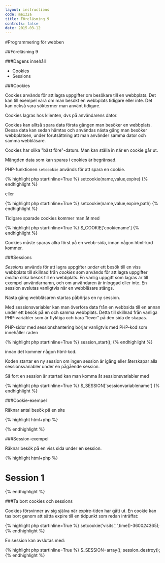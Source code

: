 ```yaml
---
layout: instructions
code: me132a
title: Föreläsning 9
controls: false
date: 2015-03-12
---
```


#Programmering för webben

##Föreläsning 9

###Dagens innehåll
- Cookies
- Sessions

###Cookies

Cookies används för att lagra uppgifter om besökare till en webbplats. Det kan till exempel vara om man besökt en webbplats tidigare eller inte. Det kan också vara söktermer man använt tidigare.

Cookies lagras hos klienten, dvs på användarens dator.

Cookies kan alltså spara data första gången man besöker en webbplats. Dessa
data kan sedan hämtas och användas nästa gång man besöker webbplatsen, under förutsättning att man använder samma dator och samma webbläsare.

Cookies har olika "bäst före"-datum. Man kan ställa in när en cookie går ut.

Mängden data som kan sparas i cookies är begränsad.

PHP-funktionen `setcookie` används för att spara en cookie.

{% highlight php  startinline=True %}
setcookie(name,value,expire)
{% endhighlight %}

eller

{% highlight php  startinline=True %}
setcookie(name,value,expire,path)
{% endhighlight %}

Tidigare sparade cookies kommer man åt med

{% highlight php  startinline=True %}
$_COOKIE['cookiename']
{% endhighlight %}

Cookies måste sparas allra först på en webb-sida, innan någon html-kod kommer.
 
###Sessions

*Sessions* används för att lagra uppgifter *under* ett besök till en viss webbplats till skillnad från *cookies* som används för att lagra uppgifter *mellan* olika besök till en webbplats. En vanlig uppgift som lagras är till exempel användarnamn, och om användaren är inloggad eller inte. En session avslutas vanligtvis när en webbläsare stängs.

Nästa gång webbläsaren startas påbörjas en ny session.

Med sessionsvariabler kan man överföra data från en webbsida till en annan under ett besök på en och samma webbplats. Detta till skillnad från vanliga PHP-variabler som är flyktiga och bara "lever" på den sida de skapas.

PHP-sidor med sessionshantering börjar vanligtvis med PHP-kod som innehåller raden 

{% highlight php  startinline=True %}
session_start();
{% endhighlight %}

innan det kommer någon html-kod.

Koden startar en ny session om ingen session är igång eller återskapar alla sessionsvariabler under en pågående session.

Så fort en session är startad kan man komma åt sessionsvariabler med

{% highlight php  startinline=True %}
$_SESSION['sessionvariablename']
{% endhighlight %}

###Cookie-exempel

Räknar antal besök på en site

{% highlight html+php %}
<?php
//spara antal tidigare besök i variablen $visits eller sätt $visits till 0 om 
//inga tidigare besök gjorts:
if (isset($_COOKIE['visits'])) 
{ 
    $visits = $_COOKIE['visits']; 
} else {
    $visits = 0;
}
//öka visits med 1
$visits += 1;
//spara cookien igen med uppdaterat antal besök
setcookie('visits', $visits, time() + 3600 * 24 * 365);
?>
<!doctype html>
<html>
<head>
<meta charset="UTF-8">
<title>Cookies</title>
</head>
<body>
<?php
echo "Howdy partner, this is your visit number $visits to this site.";
?>
</body>
</html>
{% endhighlight %}
 
###Session-exempel

Räknar besök på en viss sida under en session.

{% highlight html+php %}
<?php
session_start();
?>
<!doctype html>
<html>
<head>
<meta charset="UTF-8">
<title>Sessions</title>
</head>
<body>
<h1>Session 1</h1>
<?php
//öka $_SESSION['visits'] med 1 om den redan finns, ge den annars startvärdet 1. 
if (isset($_SESSION['visits'])) 
{
    $_SESSION['visits']+=1;
}
else
{
    $_SESSION['visits']=1;
}
echo "This is visit ".$_SESSION['visits']." "."during this session. ";
?>
</body>
</html>
{% endhighlight %}

###Ta bort cookies och sessions

Cookies försvinner av sig själva när expire-tiden har gått ut. En cookie kan tas bort genom att sätta expire till en tidpunkt som redan inträffat:

{% highlight php  startinline=True %}
setcookie('visits','',time()-3600*24*365);
{% endhighlight %}

En session kan avslutas med:

{% highlight php  startinline=True %}
$_SESSION=array();
session_destroy();
{% endhighlight %}